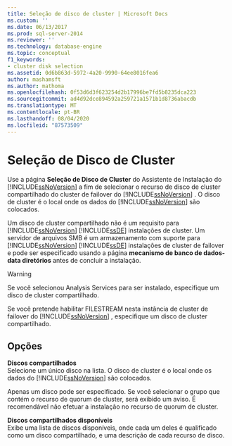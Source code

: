 ```yaml
---
title: Seleção de disco de cluster | Microsoft Docs
ms.custom: ''
ms.date: 06/13/2017
ms.prod: sql-server-2014
ms.reviewer: ''
ms.technology: database-engine
ms.topic: conceptual
f1_keywords:
- cluster disk selection
ms.assetid: 0d6b863d-5972-4a20-9990-64ee8016fea6
author: mashamsft
ms.author: mathoma
ms.openlocfilehash: 0f53d6d3f623254d2b17996be7fd5b8235dca223
ms.sourcegitcommit: ad4d92dce894592a259721a1571b1d8736abacdb
ms.translationtype: MT
ms.contentlocale: pt-BR
ms.lasthandoff: 08/04/2020
ms.locfileid: "87573509"
---
```

# <a name="cluster-disk-selection"></a>Seleção de Disco de Cluster
  Use a página **Seleção de Disco de Cluster** do Assistente de Instalação do [!INCLUDE[ssNoVersion](../../includes/ssnoversion-md.md)] a fim de selecionar o recurso de disco de cluster compartilhado do cluster de failover do [!INCLUDE[ssNoVersion](../../includes/ssnoversion-md.md)] . O disco de cluster é o local onde os dados do [!INCLUDE[ssNoVersion](../../includes/ssnoversion-md.md)] são colocados.  
  
 Um disco de cluster compartilhado não é um requisito para [!INCLUDE[ssNoVersion](../../includes/ssnoversion-md.md)] [!INCLUDE[ssDE](../../includes/ssde-md.md)] instalações de cluster. Um servidor de arquivos SMB é um armazenamento com suporte para [!INCLUDE[ssNoVersion](../../includes/ssnoversion-md.md)] [!INCLUDE[ssDE](../../includes/ssde-md.md)] instalações de cluster de failover e pode ser especificado usando a página **mecanismo de banco de dados-data diretórios** antes de concluir a instalação.  
  
> [!WARNING]  
>  Se você selecionou Analysis Services para ser instalado, especifique um disco de cluster compartilhado.  
>   
>  Se você pretende habilitar FILESTREAM nesta instância de cluster de failover do [!INCLUDE[ssNoVersion](../../includes/ssnoversion-md.md)] , especifique um disco de cluster compartilhado.  
  
## <a name="options"></a>Opções  
 **Discos compartilhados**  
 Selecione um único disco na lista. O disco de cluster é o local onde os dados do [!INCLUDE[ssNoVersion](../../includes/ssnoversion-md.md)] são colocados.  
  
 Apenas um disco pode ser especificado. Se você selecionar o grupo que contém o recurso de quorum de cluster, será exibido um aviso. É recomendável não efetuar a instalação no recurso de quorum de cluster.  
  
 **Discos compartilhados disponíveis**  
 Exibe uma lista de discos disponíveis, onde cada um deles é qualificado como um disco compartilhado, e uma descrição de cada recurso de disco.  
  
  
